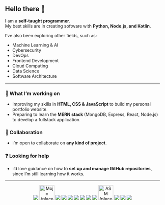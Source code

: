 ## Hello there 👋  

I am a **self-taught programmer**.  
My best skills are in creating software with **Python, Node.js, and Kotlin**.  

I’ve also been exploring other fields, such as:  
- Machine Learning & AI  
- Cybersecurity  
- DevOps  
- Frontend Development  
- Cloud Computing  
- Data Science  
- Software Architecture  

---

### 🌱 What I’m working on
- Improving my skills in **HTML, CSS & JavaScript** to build my personal portfolio website.  
- Preparing to learn the **MERN stack** (MongoDB, Express, React, Node.js) to develop a fullstack application.  

### 🤝 Collaboration
- I’m open to collaborate on **any kind of project**.  

### ❓ Looking for help
- I’d love guidance on how to **set up and manage GitHub repositories**, since I’m still learning how it works.  

---

<p align="center">
  <img src="https://skillicons.dev/icons?i=python" />
  <img src="https://cdn.jsdelivr.net/gh/devicons/devicon/icons/mocha/mocha-plain.svg" width="48" title="Mojo (placeholder)" />
  <img src="https://skillicons.dev/icons?i=js" />
  <img src="https://skillicons.dev/icons?i=nodejs" />
  <img src="https://skillicons.dev/icons?i=html" />
  <img src="https://skillicons.dev/icons?i=css" />
  <img src="https://skillicons.dev/icons?i=kotlin" />
  <img src="https://skillicons.dev/icons?i=cpp" />
  <img src="https://skillicons.dev/icons?i=c" />
  <img src="https://cdn.jsdelivr.net/gh/devicons/devicon/icons/cmake/cmake-original.svg" width="48" title="ASM (placeholder)" />
  <img src="https://skillicons.dev/icons?i=bash" />
  <img src="https://skillicons.dev/icons?i=mysql" />
  <img src="https://skillicons.dev/icons?i=git" />
</p>

